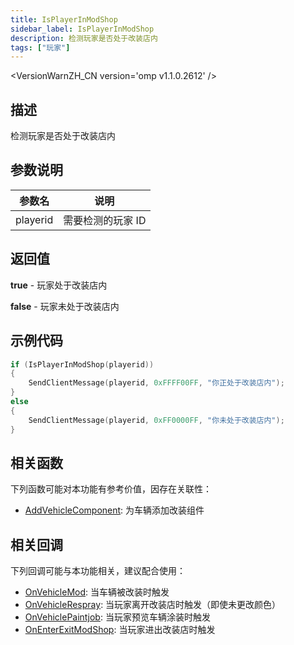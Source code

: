 ```yaml
---
title: IsPlayerInModShop
sidebar_label: IsPlayerInModShop
description: 检测玩家是否处于改装店内
tags: ["玩家"]
---
```


<VersionWarnZH_CN version='omp v1.1.0.2612' />

## 描述

检测玩家是否处于改装店内

## 参数说明

| 参数名   | 说明              |
| -------- | ----------------- |
| playerid | 需要检测的玩家 ID |

## 返回值

**true** - 玩家处于改装店内

**false** - 玩家未处于改装店内

## 示例代码

```c
if (IsPlayerInModShop(playerid))
{
    SendClientMessage(playerid, 0xFFFF00FF, "你正处于改装店内");
}
else
{
    SendClientMessage(playerid, 0xFF0000FF, "你未处于改装店内");
}
```

## 相关函数

下列函数可能对本功能有参考价值，因存在关联性：

- [AddVehicleComponent](AddVehicleComponent): 为车辆添加改装组件

## 相关回调

下列回调可能与本功能相关，建议配合使用：

- [OnVehicleMod](../callbacks/OnVehicleMod): 当车辆被改装时触发
- [OnVehicleRespray](../callbacks/OnVehicleRespray): 当玩家离开改装店时触发（即使未更改颜色）
- [OnVehiclePaintjob](../callbacks/OnVehiclePaintjob): 当玩家预览车辆涂装时触发
- [OnEnterExitModShop](../callbacks/OnEnterExitModShop): 当玩家进出改装店时触发
